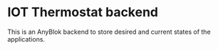 # IOT Thermostat backend

This is an AnyBlok backend to store desired and current states of the
applications.